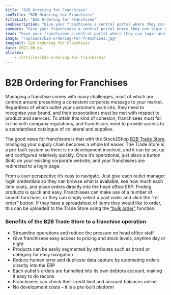 ```yaml
---
title: "B2B Ordering for Franchises"
seoTitle: "B2B Ordering for Franchises"
titleList: "B2B Ordering for Franchises"
seoDescription: "Give your franchisees a central portal where they can login and easily order supplies from head office."
summary: "Give your franchisees a central portal where they can login and easily order supplies from head office."
lead: "Give your franchisees a central portal where they can login and easily order supplies from head office."
image: "/uploads/b2b-ordering-for-franchises.jpg"
imageAlt: B2B Ordering for Franchises
date: 2021-06-04
aliases:
    - /articles/b2b-ordering-for-franchises/
---
```


# B2B Ordering for Franchises
Managing a franchise comes with many challenges, most of which are centred around presenting a consistent corporate message to your market. Regardless of which outlet your customers walk into, they need to recognise your brand, and their expectations must be met with respect to product and services. To attain this kind of cohesion, franchisees must fall in line with company regulations, and franchisors need to provide access to a standardised catalogue of collateral and supplies.

The good news for franchisors is that with the Stock2Shop [B2B Trade Store](/b2b-shopping-cart/ "Stock2Shop B2B Trade Store"), managing your supply chain becomes a whole lot easier.
The Trade Store is a pre-built system so there is no development involved, and it can be set up and configured relatively quickly. Once it’s operational, just place a button (link) on your existing corporate website, and your franchisees are redirected to a login page.

From a user perspective it’s easy to navigate. Just give each outlet manager login credentials so they can browse what is available, see how much each item costs, and place orders directly into the head office ERP.
Finding products is quick and easy. Franchisees can make use of a number of search functions, or they can simply select a past order and click the “re-order” button. If they have a spreadsheet of items they would like to order, this can be uploaded to the Trade Store using the [“bulk order”](/articles/b2b-trade-store-bulk-ordering/ "Stock2Shop B2B Trade Store Bulk Ordering") function.

### Benefits of the B2B Trade Store to a franchise operation
- Streamline operations and reduce the pressure on head office staff
- Give franchisees easy access to pricing and stock levels, anytime day or night
- Products can be easily segmented by attributes such as brand or category for easy navigation
- Reduce human error and duplicate data capture by automating orders directly into the ERP
- Each outlet’s orders are funnelled into its own debtors account, making it easy to do recons
- Franchisees can check their credit limit and account balances online
- No development costs – it is a pre-built platform
